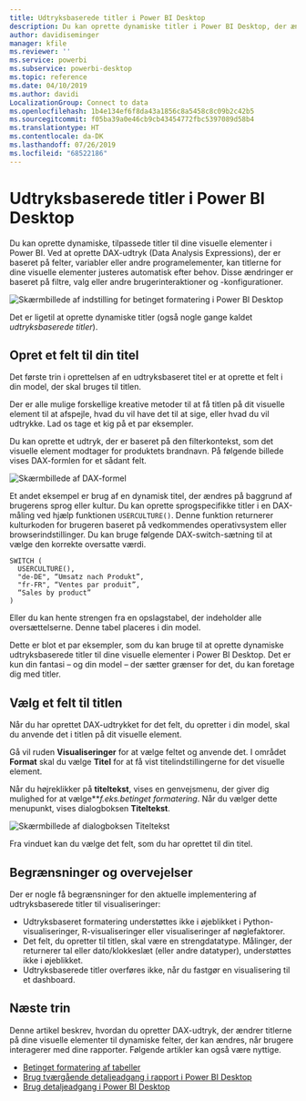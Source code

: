```yaml
---
title: Udtryksbaserede titler i Power BI Desktop
description: Du kan oprette dynamiske titler i Power BI Desktop, der ændres på baggrund af programmeringsudtryk, ved hjælp af betinget programformatering.
author: davidiseminger
manager: kfile
ms.reviewer: ''
ms.service: powerbi
ms.subservice: powerbi-desktop
ms.topic: reference
ms.date: 04/10/2019
ms.author: davidi
LocalizationGroup: Connect to data
ms.openlocfilehash: 1b4e134ef6f8da43a1856c8a5458c8c09b2c42b5
ms.sourcegitcommit: f05ba39a0e46cb9cb43454772fbc5397089d58b4
ms.translationtype: HT
ms.contentlocale: da-DK
ms.lasthandoff: 07/26/2019
ms.locfileid: "68522186"
---
```

# <a name="expression-based-titles-in-power-bi-desktop"></a>Udtryksbaserede titler i Power BI Desktop

Du kan oprette dynamiske, tilpassede titler til dine visuelle elementer i Power BI. Ved at oprette DAX-udtryk (Data Analysis Expressions), der er baseret på felter, variabler eller andre programelementer, kan titlerne for dine visuelle elementer justeres automatisk efter behov. Disse ændringer er baseret på filtre, valg eller andre brugerinteraktioner og -konfigurationer.

![Skærmbillede af indstilling for betinget formatering i Power BI Desktop](media/desktop-conditional-formatting-visual-titles/expression-based-title-01.png)

Det er ligetil at oprette dynamiske titler (også nogle gange kaldet *udtryksbaserede titler*). 

## <a name="create-a-field-for-your-title"></a>Opret et felt til din titel

Det første trin i oprettelsen af en udtryksbaseret titel er at oprette et felt i din model, der skal bruges til titlen. 

Der er alle mulige forskellige kreative metoder til at få titlen på dit visuelle element til at afspejle, hvad du vil have det til at sige, eller hvad du vil udtrykke. Lad os tage et kig på et par eksempler.

Du kan oprette et udtryk, der er baseret på den filterkontekst, som det visuelle element modtager for produktets brandnavn. På følgende billede vises DAX-formlen for et sådant felt.

![Skærmbillede af DAX-formel](media/desktop-conditional-formatting-visual-titles/expression-based-title-02.png)

Et andet eksempel er brug af en dynamisk titel, der ændres på baggrund af brugerens sprog eller kultur. Du kan oprette sprogspecifikke titler i en DAX-måling ved hjælp funktionen `USERCULTURE()`. Denne funktion returnerer kulturkoden for brugeren baseret på vedkommendes operativsystem eller browserindstillinger. Du kan bruge følgende DAX-switch-sætning til at vælge den korrekte oversatte værdi. 

```
SWITCH (
  USERCULTURE(),
  "de-DE", “Umsatz nach Produkt”,
  "fr-FR", “Ventes par produit”,
  “Sales by product”
)
```

Eller du kan hente strengen fra en opslagstabel, der indeholder alle oversættelserne. Denne tabel placeres i din model. 

Dette er blot et par eksempler, som du kan bruge til at oprette dynamiske udtryksbaserede titler til dine visuelle elementer i Power BI Desktop. Det er kun din fantasi – og din model – der sætter grænser for det, du kan foretage dig med titler.


## <a name="select-your-field-for-your-title"></a>Vælg et felt til titlen

Når du har oprettet DAX-udtrykket for det felt, du opretter i din model, skal du anvende det i titlen på dit visuelle element.

Gå vil ruden **Visualiseringer** for at vælge feltet og anvende det. I området **Format** skal du vælge **Titel** for at få vist titelindstillingerne for det visuelle element. 

Når du højreklikker på **titeltekst**, vises en genvejsmenu, der giver dig mulighed for at vælge***f.eks.*betinget formatering**. Når du vælger dette menupunkt, vises dialogboksen **Titeltekst**. 

![Skærmbillede af dialogboksen Titeltekst](media/desktop-conditional-formatting-visual-titles/expression-based-title-02b.png)

Fra vinduet kan du vælge det felt, som du har oprettet til din titel.

## <a name="limitations-and-considerations"></a>Begrænsninger og overvejelser

Der er nogle få begrænsninger for den aktuelle implementering af udtryksbaserede titler til visualiseringer:

* Udtryksbaseret formatering understøttes ikke i øjeblikket i Python-visualiseringer, R-visualiseringer eller visualiseringer af nøglefaktorer.
* Det felt, du opretter til titlen, skal være en strengdatatype. Målinger, der returnerer tal eller dato/klokkeslæt (eller andre datatyper), understøttes ikke i øjeblikket.
* Udtryksbaserede titler overføres ikke, når du fastgør en visualisering til et dashboard.

## <a name="next-steps"></a>Næste trin

Denne artikel beskrev, hvordan du opretter DAX-udtryk, der ændrer titlerne på dine visuelle elementer til dynamiske felter, der kan ændres, når brugere interagerer med dine rapporter. Følgende artikler kan også være nyttige.

* [Betinget formatering af tabeller](desktop-conditional-table-formatting.md)
* [Brug tværgående detaljeadgang i rapport i Power BI Desktop](desktop-cross-report-drill-through.md)
* [Brug detaljeadgang i Power BI Desktop](desktop-drillthrough.md)
